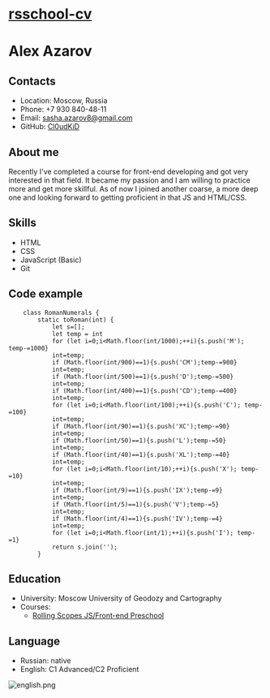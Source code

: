 # [rsschool-cv](test.ru "34")

# Alex Azarov

## Contacts

* Location: Moscow, Russia
* Phone: +7 930 840-48-11
* Email: sasha.azarov8@gmail.com
* GitHub: [Cl0udKiD](https://github.com/Cl0udKiD "Github")

## About me

Recently I've completed a course for front-end developing and got very interested in that field. It became my passion and I am willing to practice more and get more skillful. As of now I joined another coarse, a more deep one and looking forward to getting proficient in that JS and HTML/CSS.

## Skills

* HTML
* CSS
* JavaScript (Basic)
* Git

## Code example

```
    class RomanNumerals {
        static toRoman(int) {
            let s=[];
            let temp = int
            for (let i=0;i<Math.floor(int/1000);++i){s.push('M'); temp-=1000}
            int=temp;
            if (Math.floor(int/900)==1){s.push('CM');temp-=900}
            int=temp;
            if (Math.floor(int/500)==1){s.push('D');temp-=500}
            int=temp;
            if (Math.floor(int/400)==1){s.push('CD');temp-=400}
            int=temp;
            for (let i=0;i<Math.floor(int/100);++i){s.push('C'); temp-=100}
            int=temp;
            if (Math.floor(int/90)==1){s.push('XC');temp-=90}
            int=temp;
            if (Math.floor(int/50)==1){s.push('L');temp-=50}
            int=temp;
            if (Math.floor(int/40)==1){s.push('XL');temp-=40}
            int=temp;
            for (let i=0;i<Math.floor(int/10);++i){s.push('X'); temp-=10}
            int=temp;
            if (Math.floor(int/9)==1){s.push('IX');temp-=9}
            int=temp;
            if (Math.floor(int/5)==1){s.push('V');temp-=5}
            int=temp;
            if (Math.floor(int/4)==1){s.push('IV');temp-=4}
            int=temp;
            for (let i=0;i<Math.floor(int/1);++i){s.push('I'); temp-=1}
            return s.join('');
        }
```

## Education
* University: Moscow University of Geodozy and Cartography
* Courses:
  + [Rolling Scopes JS/Front-end Preschool](https://app.rs.school/certificate/pzr17273 "Certificate")
## Language
* Russian: native
* English: C1 Advanced/C2 Proficient

![english.png](https://ci5.googleusercontent.com/proxy/0cPtbLa3WclDTgysq4eghQdkYALWlzCcrFbbY9tO8HB2wcw8wGFW-ySD_QT6oqELDdvxZCfaxYSgFOOdy2LgxvJRf-OByd10n20Imt3GYiPAa5ysFivLqy_kMg=s0-d-e1-ft#https://cdn.efset.org/efset-media-assets/percentage-scores/badges/96.png)
